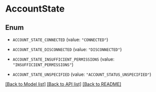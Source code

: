# AccountState

## Enum


* `ACCOUNT_STATE_CONNECTED` (value: `"CONNECTED"`)

* `ACCOUNT_STATE_DISCONNECTED` (value: `"DISCONNECTED"`)

* `ACCOUNT_STATE_INSUFFICIENT_PERMISSIONS` (value: `"INSUFFICIENT_PERMISSIONS"`)

* `ACCOUNT_STATE_UNSPECIFIED` (value: `"ACCOUNT_STATUS_UNSPECIFIED"`)


[[Back to Model list]](../README.md#documentation-for-models) [[Back to API list]](../README.md#documentation-for-api-endpoints) [[Back to README]](../README.md)


